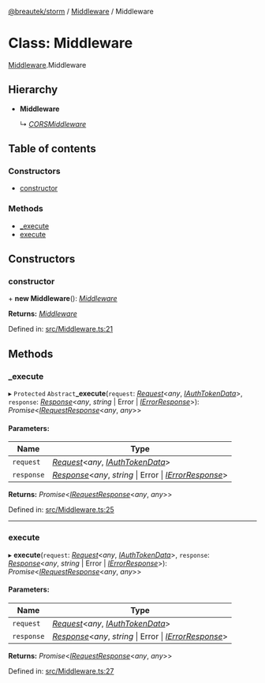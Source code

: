 [@breautek/storm](../README.md) / [Middleware](../modules/middleware.md) / Middleware

# Class: Middleware

[Middleware](../modules/middleware.md).Middleware

## Hierarchy

* **Middleware**

  ↳ [*CORSMiddleware*](corsmiddleware.corsmiddleware-1.md)

## Table of contents

### Constructors

- [constructor](middleware.middleware-1.md#constructor)

### Methods

- [\_execute](middleware.middleware-1.md#_execute)
- [execute](middleware.middleware-1.md#execute)

## Constructors

### constructor

\+ **new Middleware**(): [*Middleware*](middleware.middleware-1.md)

**Returns:** [*Middleware*](middleware.middleware-1.md)

Defined in: [src/Middleware.ts:21](https://github.com/breautek/storm/blob/4e204d2/src/Middleware.ts#L21)

## Methods

### \_execute

▸ `Protected` `Abstract`**_execute**(`request`: [*Request*](request.request-1.md)<*any*, [*IAuthTokenData*](../interfaces/iauthtokendata.iauthtokendata-1.md)\>, `response`: [*Response*](response.response-1.md)<*any*, *string* \| Error \| [*IErrorResponse*](../interfaces/stormerror.ierrorresponse.md)\>): *Promise*<[*IRequestResponse*](../interfaces/irequestresponse.irequestresponse-1.md)<*any*, *any*\>\>

#### Parameters:

Name | Type |
------ | ------ |
`request` | [*Request*](request.request-1.md)<*any*, [*IAuthTokenData*](../interfaces/iauthtokendata.iauthtokendata-1.md)\> |
`response` | [*Response*](response.response-1.md)<*any*, *string* \| Error \| [*IErrorResponse*](../interfaces/stormerror.ierrorresponse.md)\> |

**Returns:** *Promise*<[*IRequestResponse*](../interfaces/irequestresponse.irequestresponse-1.md)<*any*, *any*\>\>

Defined in: [src/Middleware.ts:25](https://github.com/breautek/storm/blob/4e204d2/src/Middleware.ts#L25)

___

### execute

▸ **execute**(`request`: [*Request*](request.request-1.md)<*any*, [*IAuthTokenData*](../interfaces/iauthtokendata.iauthtokendata-1.md)\>, `response`: [*Response*](response.response-1.md)<*any*, *string* \| Error \| [*IErrorResponse*](../interfaces/stormerror.ierrorresponse.md)\>): *Promise*<[*IRequestResponse*](../interfaces/irequestresponse.irequestresponse-1.md)<*any*, *any*\>\>

#### Parameters:

Name | Type |
------ | ------ |
`request` | [*Request*](request.request-1.md)<*any*, [*IAuthTokenData*](../interfaces/iauthtokendata.iauthtokendata-1.md)\> |
`response` | [*Response*](response.response-1.md)<*any*, *string* \| Error \| [*IErrorResponse*](../interfaces/stormerror.ierrorresponse.md)\> |

**Returns:** *Promise*<[*IRequestResponse*](../interfaces/irequestresponse.irequestresponse-1.md)<*any*, *any*\>\>

Defined in: [src/Middleware.ts:27](https://github.com/breautek/storm/blob/4e204d2/src/Middleware.ts#L27)
